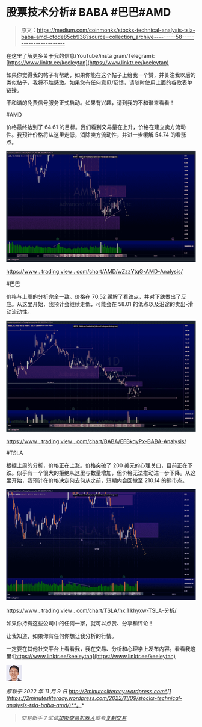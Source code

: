 # 股票技术分析# BABA #巴巴#AMD

> 原文：<https://medium.com/coinmonks/stocks-technical-analysis-tsla-baba-amd-cfdde85cb938?source=collection_archive---------58----------------------->

在这里了解更多关于我的信息(YouTube/insta gram/Telegram):[https://www.linktr.ee/keeleytan](https://www.linktr.ee/keeleytan)

如果你觉得我的帖子有帮助，如果你能在这个帖子上给我一个赞，并关注我以后的类似帖子，我将不胜感激。如果您有任何意见/反馈，请随时使用上面的谷歌表单链接。

不和谐的免费信号服务正式启动。如果有兴趣，请到我的不和谐来看看！

#AMD

价格最终达到了 64.61 的目标。我们看到交易量在上升，价格在建立卖方流动性。我预计价格将从这里走低，消除卖方流动性，并进一步缓解 54.74 的看涨点。

![](img/8801b2278adcd7668d89f722031ccc6e.png)

[https://www . trading view . com/chart/AMD/wZzzYtqG-AMD-Analysis/](https://www.tradingview.com/chart/AMD/wZzzYtqG-AMD-Analysis/)

#巴巴

价格与上周的分析完全一致。价格在 70.52 缓解了看跌点，并对下跌做出了反应。从这里开始，我预计会继续走低，可能会在 58.01 的低点以及沿途的卖出-滑动流动性。

![](img/00e28dad56169b598ed045fa2073c1b8.png)

[https://www . trading view . com/chart/BABA/EFBkqyPx-BABA-Analysis/](https://www.tradingview.com/chart/BABA/EFBkqyPx-BABA-Analysis/)

#TSLA

根据上周的分析，价格正在上涨。价格突破了 200 美元的心理关口，目前正在下跌。似乎有一个很大的拒绝从这里与数量增加，但价格无法推动进一步下降。从这里开始，我预计在价格决定何去何从之前，短期内会回撤至 210.14 的熊市点。

![](img/c69dad94406e1385487f6324bd497673.png)

[https://www . trading view . com/chart/TSLA/hx 1 khyxw-TSLA-分析/](https://www.tradingview.com/chart/TSLA/hX1Khyxw-TSLA-Analysis/)

如果你持有这些公司中的任何一家，就可以点赞、分享和评论！

让我知道，如果你有任何你想让我分析的行情。

一定要在其他社交平台上看看我，我在交易、分析和心理学上发布内容。看看我这里:[https://www.linktr.ee/keeleytan](https://www.linktr.ee/keeleytan)

![](img/063207168e2807f0bf507f027f83aa3e.png)

*原载于 2022 年 11 月 9 日 http://2minutesliteracy.wordpress.com*[](https://2minutesliteracy.wordpress.com/2022/11/09/stocks-technical-analysis-tsla-baba-amd/)**。**

> *交易新手？试试[加密交易机器人](/coinmonks/crypto-trading-bot-c2ffce8acb2a)或者[复制交易](/coinmonks/top-10-crypto-copy-trading-platforms-for-beginners-d0c37c7d698c)*